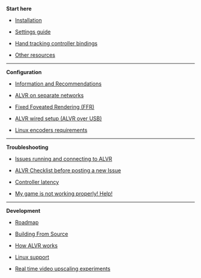 **Start here**

* [Installation](https://github.com/alvr-org/ALVR/wiki/Installation)

* [Settings guide](https://github.com/alvr-org/ALVR/wiki/Settings-guide)

* [Hand tracking controller bindings](https://github.com/alvr-org/ALVR/wiki/Hand-tracking-controller-bindings)

* [Other resources](https://github.com/alvr-org/ALVR/wiki/Other-resources)

***

**Configuration**

* [Information and Recommendations](https://github.com/alvr-org/ALVR/wiki/Information-and-Recommendations)

* [ALVR on separate networks](https://github.com/alvr-org/ALVR/wiki/ALVR-on-separate-networks)

* [Fixed Foveated Rendering (FFR)](https://github.com/alvr-org/ALVR/wiki/Fixed-Foveated-Rendering)

* [ALVR wired setup (ALVR over USB)](https://github.com/alvr-org/ALVR/wiki/Using-ALVR-through-a-USB-connection)

* [Linux encoders requirements](https://github.com/alvr-org/ALVR/wiki/Linux-encoders-requirements)

***

**Troubleshooting**

* [Issues running and connecting to ALVR](https://github.com/alvr-org/ALVR/wiki/Troubleshooting)

* [ALVR Checklist before posting a new Issue](https://github.com/alvr-org/ALVR/wiki/ALVR-Checklist)

* [Controller latency](https://github.com/alvr-org/ALVR/wiki/Controller-latency)

* [My game is not working properly! Help!](https://github.com/alvr-org/ALVR/wiki/Game-not-working-properly)

***

**Development**

* [Roadmap](https://github.com/alvr-org/ALVR/wiki/Roadmap)

* [Building From Source](https://github.com/alvr-org/ALVR/wiki/Building-From-Source)

* [How ALVR works](https://github.com/alvr-org/ALVR/wiki/How-ALVR-works)

* [Linux support](https://github.com/alvr-org/ALVR/wiki/Linux-Support-development-progress)

* [Real time video upscaling experiments](https://github.com/alvr-org/ALVR/wiki/Real-time-video-upscaling-experiments)
